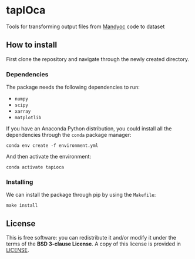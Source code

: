 # tapIOca

Tools for transforming output files from
[Mandyoc](https://bitbucket.org/victorsacek/mandyoc/src/master/) code to dataset

## How to install

First clone the repository and navigate through the newly created directory.

### Dependencies

The package needs the following dependencies to run:

- `numpy`
- `scipy`
- `xarray`
- `matplotlib`


If you have an Anaconda Python distribution, you could install all the dependencies
through the `conda` package manager:

```
conda env create -f environment.yml
```

And then activate the environment:

```
conda activate tapioca
```

### Installing

We can install the package through pip by using the `Makefile`:

```
make install
```

## License

This is free software: you can redistribute it and/or modify it under the terms
of the **BSD 3-clause License**. A copy of this license is provided in
[LICENSE](https://github.com/aguspesce/tapioca/blob/master/LICENSE).

